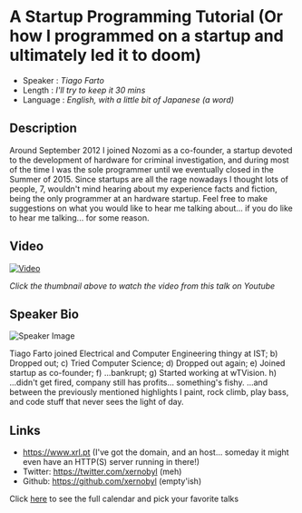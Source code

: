 A Startup Programming Tutorial (Or how I programmed on a startup and ultimately led it to doom)
===============================================================================================

* Speaker   : *Tiago Farto*
* Length    : *I'll try to keep it 30 mins*
* Language  : *English, with a little bit of Japanese (a word)*

Description
-----------

Around September 2012 I joined Nozomi as a co-founder, a startup devoted to the development of hardware for criminal investigation, and during most of the time I was the sole programmer until we eventually closed in the Summer of 2015.
Since startups are all the rage nowadays I thought lots of people, 7, wouldn't mind hearing about my experience facts and fiction, being the only programmer at an hardware startup. Feel free to make suggestions on what you would like to hear me talking about... if you do like to hear me talking... for some reason.

Video
-----

[![Video](https://img.youtube.com/vi/f2zJVfuBSfU/maxresdefault.jpg)](https://www.youtube.com/watch?v=f2zJVfuBSfU)

_Click the thumbnail above to watch the video from this talk on Youtube_

Speaker Bio
-----------

![Speaker Image](https://avatars0.githubusercontent.com/u/1585571?v=3&s=400)

Tiago Farto joined Electrical and Computer Engineering thingy at IST; b) Dropped out; c) Tried Computer Science; d) Dropped out again; e) Joined startup as co-founder; f) ...bankrupt; g) Started working at wTVision. h) ...didn't get fired, company still has profits... something's fishy. ...and between the previously mentioned highlights I paint, rock climb, play bass, and code stuff that never sees the light of day.

Links
-----

* https://www.xrl.pt (I've got the domain, and an host... someday it might even have an HTTP(S) server running in there!)
* Twitter: https://twitter.com/xernobyl (meh)
* Github: https://github.com/xernobyl (empty'ish)

Click [here][1] to see the full calendar and pick your favorite talks

[1]: https://pixels.camp/schedule/
